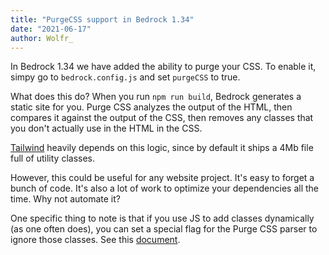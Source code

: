```yaml
---
title: "PurgeCSS support in Bedrock 1.34"
date: "2021-06-17"
author: Wolfr_
---
```


In Bedrock 1.34 we have added the ability to purge your CSS. To enable it, simpy go to `bedrock.config.js` and set `purgeCSS` to true.

What does this do? When you run `npm run build`, Bedrock generates a static site for you. Purge CSS analyzes the output of the HTML, then compares it against the output of the CSS, then removes any classes that you don't actually use in the HTML in the CSS.

[Tailwind](https://tailwind.com/) heavily depends on this logic, since by default it ships a 4Mb file full of utility classes.

However, this could be useful for any website project. It's easy to forget a bunch of code. It's also a lot of work to optimize your dependencies all the time. Why not automate it?

One specific thing to note is that if you use JS to add classes dynamically (as one often does), you can set a special flag for the Purge CSS parser to ignore those classes. See this [document](https://github.com/FullHuman/purgecss-docs/blob/master/whitelisting.md).
